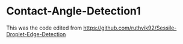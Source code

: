# Contact-Angle-Detection1
This was the code edited from https://github.com/ruthvik92/Sessile-Droplet-Edge-Detection
